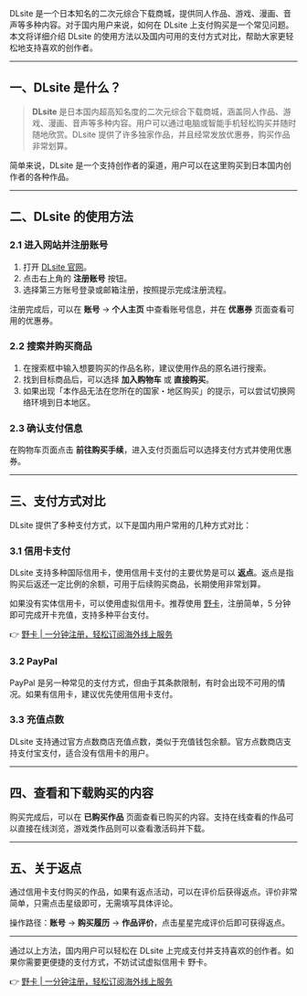 DLsite 是一个日本知名的二次元综合下载商城，提供同人作品、游戏、漫画、音声等多种内容。对于国内用户来说，如何在 DLsite 上支付购买是一个常见问题。本文将详细介绍 DLsite 的使用方法以及国内可用的支付方式对比，帮助大家更轻松地支持喜欢的创作者。

---

## 一、DLsite 是什么？

> **DLsite** 是日本国内超高知名度的二次元综合下载商城，涵盖同人作品、游戏、漫画、音声等多种内容。用户可以通过电脑或智能手机轻松购买并随时随地欣赏。DLsite 提供了许多独家作品，并且经常发放优惠券，购买作品非常划算。

简单来说，DLsite 是一个支持创作者的渠道，用户可以在这里购买到日本国内创作者的各种作品。

---

## 二、DLsite 的使用方法

### 2.1 进入网站并注册账号

1. 打开 [DLsite 官网](https://www.dlsite.com/)。
2. 点击右上角的 **注册账号** 按钮。
3. 选择第三方账号登录或邮箱注册，按照提示完成注册流程。

注册完成后，可以在 **账号** -> **个人主页** 中查看账号信息，并在 **优惠券** 页面查看可用的优惠券。

### 2.2 搜索并购买商品

1. 在搜索框中输入想要购买的作品名称，建议使用作品的原名进行搜索。
2. 找到目标商品后，可以选择 **加入购物车** 或 **直接购买**。
3. 如果出现「本作品无法在您所在的国家・地区购买」的提示，可以尝试切换网络环境到日本地区。

### 2.3 确认支付信息

在购物车页面点击 **前往购买手续**，进入支付页面后可以选择支付方式并使用优惠券。

---

## 三、支付方式对比

DLsite 提供了多种支付方式，以下是国内用户常用的几种方式对比：

### 3.1 信用卡支付

DLsite 支持多种国际信用卡，使用信用卡支付的主要优势是可以 **返点**。返点是指购买后返还一定比例的余额，可用于后续购买商品，长期使用非常划算。

如果没有实体信用卡，可以使用虚拟信用卡。推荐使用 [野卡](https://bit.ly/bewildcard)，注册简单，5 分钟即可完成开卡充值，支持多种平台支付。

👉 [野卡 | 一分钟注册，轻松订阅海外线上服务](https://bit.ly/bewildcard)

### 3.2 PayPal

PayPal 是另一种常见的支付方式，但由于其条款限制，有时会出现不可用的情况。如果有信用卡，建议优先使用信用卡支付。

### 3.3 充值点数

DLsite 支持通过官方点数商店充值点数，类似于充值钱包余额。官方点数商店支持支付宝支付，适合没有信用卡的用户。

---

## 四、查看和下载购买的内容

购买完成后，可以在 **已购买作品** 页面查看已购买的内容。支持在线查看的作品可以直接在线浏览，游戏类作品则可以查看激活码并下载。

---

## 五、关于返点

通过信用卡支付购买的作品，如果有返点活动，可以在评价后获得返点。评价非常简单，只需点击星级即可，无需填写具体评论。

操作路径：**账号** -> **购买履历** -> **作品评价**，点击星星完成评价后即可获得返点。

---

通过以上方法，国内用户可以轻松在 DLsite 上完成支付并支持喜欢的创作者。如果你需要更便捷的支付方式，不妨试试虚拟信用卡 野卡。

👉 [野卡 | 一分钟注册，轻松订阅海外线上服务](https://bit.ly/bewildcard)